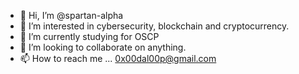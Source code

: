 - 👋 Hi, I’m @spartan-alpha
- 👀 I’m interested in cybersecurity, blockchain and cryptocurrency.
- 🌱 I’m currently studying for OSCP
- 💞️ I’m looking to collaborate on anything.
- 📫 How to reach me ... 0x00dal00p@gmail.com

<!---
ad6321/ad6321 is a ✨ special ✨ repository because its `README.md` (this file) appears on your GitHub profile.
You can click the Preview link to take a look at your changes.
--->
